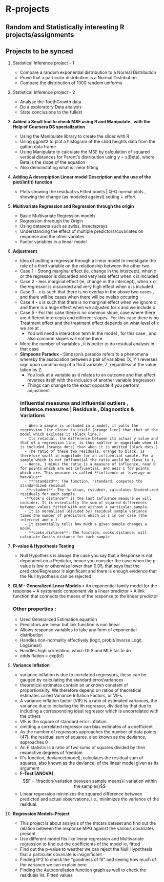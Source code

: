 # R-projects
## Random and Statistically interesting R projects/assignments

## Projects to be synced 

1. Statistical Inference project - 1
	+ Compare a random exponential distribution to a Normal Distribution
	+ Prove that a particular distribution is a Normal Distribution 
	+ Compare the distribution of 1000 random uniforms


2. Statistical Inference project - 2
	+ Analyse the ToothGrowth data 
	+ Do a 	exploratory Data analysis
	+ State conclusions to the fullest
	
3. **Added a Small tool to check MSE using R and Manipulate , with the Help of Coursera DS specialization**
	+ Using the Manipulate library to create the slider with R
	+ Using ggplot2 to plot a histogram of the child heights data from the galton data frame
	+ Using Manipulate to calculate the MSE by calculation of  squared vertical distances for Parent's distribution using y = x(Beta), where Beta is the slope of the equation
	+ Also demonstating what is linear fitting
	
4. **Adding A descrpiption Linear model Description and the use of the plot(lmfit) function**
	+ Plots showing the residual vs Fitted points | Q-Q normal plots , showing the change (as modeled against) setting + effort
	
5. **Multivariate Regression and Regression through the origin**
	+ Basic Multivariate Regression models
	+ Regression threough the Origin 
	+ Using datasets such as swiss, Insectsprays 
	+ Understanding the effect of multiple predictors/covariates on response and the other variates 
	+ Factor variables in a linear model

6. **Adjustment**
	+ Idea of putting a regressor through a linear model to investigate the role of a third variable on the relationship between the other two
	+ Case:1 - Strong marginal effect (ie, change in the intercept), when x or the regressor is discarded  and very less effect when x is included 
	+ Case:2 - less marginal effect (ie, change in the intercept), when x or the regressor is discarded  and very high effect when x is included 
	+ Case:3 - x is such that there is no overlap in the above two cases , and there will be cases when there will be ovelap occuring
	+ Case:4 - x is such that there is no marginal effect when we ignore x  , and there is a huge effect when we adjusted for x and we include x
	+ Case:5 - For this case there is no common slope, case where there are different intercepts and different slopes- For this case there is no Treatment effect and the treatment effect depends on what level of x we are at .
		- You will need a interaction term in the model , for this case , and also common slopes will not be there
	+ More the number of variables , it is better to do residual analysis in that case 	
	+ **Simpsons Paradox** - Simpson’s paradox refers to a phenomena whereby the association between a pair of variables
		(X, Y ) reverses sign upon conditioning of a third variable, Z, regardless of the value taken
		by Z. 
		- You look at a variable as it relates to an outcome and that affect reverses itself with the inclusion of another variable (regressor)
		- Things can change to the exact opposite if you perform adjustment
		### Influential measures and influential outliers , Influence.measures | Residuals , Diagnostics & Variations
			- When a sample is included in a model, it pulls the regression line closer to itself (orange line) than that of the model which excludes it (black line.) 
			- Its residual, the difference between its actual y value and that of a regression line, is thus smaller in magnitude when it is included (orange dots) than when it is omitted (black dots.) 
			- The ratio of these two residuals, orange to black, is therefore small in magnitude for an influential sample. For a sample which is not influential the ratio would be close to 1. 
			- Hence, 1 minus the ratio is a measure of influence, near 0 for points which are not influential, and near 1 for points which are. This measure is called **influence or leverage or hatvalue**
			- **rstandard**: The function, rstandard, computes the standardized residual
			-**rstudent**: The function, rstudent, calculates Studentized residuals for each sample
			-**Cook's distance** is the last influence measure we will consider. It is essentially the sum of squared differences between values fitted with and without a particular sample. 
			- It is normalized (divided by) residual sample variance times the number of predictors which is 2 in our case (the intercept and x.)
			- It essentially tells how much a given sample changes a model
			- **cooks.distance**: The function, cooks.distance, will calculate Cook's distance for each sample
7. **P-value & Hypothesis Testing**
	+ Null Hypothesis is always the case you say that a Response is not dependent on a Predictor, hence you consider the case when the p-value is low or otherwise lower than 0.05, that says that the predictor/Regressor is significant and there is enough evidence that the Null hypothesis can be rejected

8. **GLM - Generalized Lnear Models**
	• An exponential family model for the response 
	• A systematic component via a linear predictor
	• A link function that connects the means of the response to the linear predictor

	### Other properties : 
	- Used Generalized Estimation equation 
	- Predictors are linear but link function is non linear
	- Allows response variables to take any form of exponential distribution
	- Handles non-normality effectively (logit, probit/inverse Logit, LogLinear)
	- Handles high correlation, which OLS and MLE fail to do
	- odds Ration = exp(b1)

9. **Variance Inflation**
	- variance inflation is due to correlated regressors, these can be gauged by calculating the standard error/variances
	-  theoretical estimates contain an unknown constant of proportionality. We therefore depend on ratios of theoretical estimates called Variance Inflation Factors, or VIFs.
	-	A variance inflation factor (VIF) is a ratio of estimated variances, 
		the variance due to including the ith regressor, divided by that due to including a corresponding ideal regressor which is uncorrelated with the others	
	- VIF is the square of standard error inflation.
	- omitting a correlated regressor can bias estimates of a coefficient
	- As the number of regressors approaches the number of data points (47), the residual sum of squares, also known as the deviance, approaches 0
	- An F statistic is a ratio of two sums of squares divided by their respective degrees of freedom
	- R's function, deviance(model), calculates the residual sum of squares, also known as the deviance, of the linear model given as its argument
	- **F-Test [ANOVA]** , $$F = \fraction{variation between sample means}{ variation within the samples}$$
	- Linear regression minimizes the squared difference between predicted and actual observations, i.e., minimizes the variance of the residual.
		
10. **Regression Models-Project**
	- This project is about analysis of the mtcars dataset and find out the relation between the response MPG against the various covariates present 
	- Use different model fits like linear regression and Multivariate regression to find out the coefficients of the model ie, fitted
	- Find out the p-value to weather we can reject the Null Hypothesis that a particular covariate is insignificant
	- Finding R^2 to check the "goodness of fit" and seeing how much of the variance we can explain here
	- Finding the Autocorellation function graph as well to check the residuals Vs. Fitted values